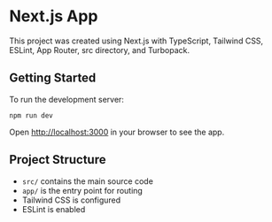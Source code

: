 
# Next.js App

This project was created using Next.js with TypeScript, Tailwind CSS, ESLint, App Router, src directory, and Turbopack.

## Getting Started

To run the development server:

```
npm run dev
```

Open [http://localhost:3000](http://localhost:3000) in your browser to see the app.

## Project Structure
- `src/` contains the main source code
- `app/` is the entry point for routing
- Tailwind CSS is configured
- ESLint is enabled



